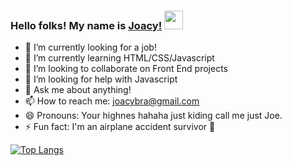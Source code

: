 ### Hello folks! My name is [Joacy!](https://www.linkedin.com/in/joacy-fonseca/) <img src="https://raw.githubusercontent.com/MartinHeinz/MartinHeinz/master/wave.gif" width="30px">

- 🔭 I’m currently looking for a job!
- 🌱 I’m currently learning HTML/CSS/Javascript
- 👯 I’m looking to collaborate on Front End projects
- 🤔 I’m looking for help with Javascript
- 💬 Ask me about anything!
- 📫 How to reach me: joacybra@gmail.com
- 😄 Pronouns: Your highnes hahaha just kiding call me just Joe.
- ⚡ Fun fact: I'm an airplane accident survivor :muscle:

[![Top Langs](https://github-readme-stats.vercel.app/api/top-langs/?username=joacyfonseca&layout=compact&theme=dark)](https://github.com/joacyfonseca/github-readme-stats)
